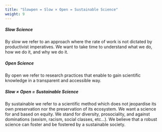 ```yaml
---
title: "Slowpen = Slow × Open = Sustainable Science"
weight: 9
---
```


##### Slow Science
By slow we refer to an approach where the rate of work is not dictated by productivist imperatives. We want to take time to understand what we do, how we do it, and why we do it.
##### Open Science
By open we refer to research practices that enable to gain scientific knowledge in a transparent and accessible way.
##### Slow × Open = Sustainable Science
By sustainable we refer to a scientific method which does not jeopardise its own preservation nor the preservation of its ecosystem. We want a science for and based on equity. We stand for diversity, prosociality, and against dominations (sexism, racism, social classes, etc…). We believe that a robust science can foster and be fostered by a sustainable society. 